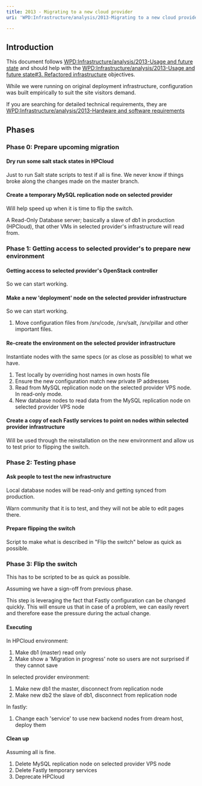 ```yaml
---
title: 2013 - Migrating to a new cloud provider
uri: 'WPD:Infrastructure/analysis/2013-Migrating to a new cloud provider'

---
```

## <span>Introduction</span>

This document follows [WPD:Infrastructure/analysis/2013-Usage and future state](/WPD:Infrastructure/analysis/2013-Usage_and_future_state) and should help with the [WPD:Infrastructure/analysis/2013-Usage and future state\#3. Refactored infrastructure](/WPD:Infrastructure/analysis/2013-Usage_and_future_state#3._Refactored_infrastructure) objectives.

While we were running on original deployment infrastructure, configuration was built empirically to suit the site visitors demand.

If you are searching for detailed technical requirements, they are [WPD:Infrastructure/analysis/2013-Hardware and software requirements](/WPD:Infrastructure/analysis/2013-Hardware_and_software_requirements)

## <span>Phases</span>

### <span>Phase 0: Prepare upcoming migration</span>

#### <span>Dry run some salt stack states in HPCloud</span>

Just to run Salt state scripts to test if all is fine. We never know if things broke along the changes made on the master branch.

#### <span>Create a temporary MySQL replication node on selected provider</span>

Will help speed up when it is time to flip the switch.

A Read-Only Database server; basically a slave of db1 in production (HPCloud), that other VMs in selected provider's infrastructure will read from.

### <span>Phase 1: Getting access to selected provider's to prepare new environment</span>

#### <span>Getting access to selected provider's OpenStack controller</span>

So we can start working.

#### <span>Make a new 'deployment' node on the selected provider infrastructure</span>

So we can start working.

1.  Move configuration files from /srv/code, /srv/salt, /srv/pillar and other important files.

#### <span>Re-create the environment on the selected provider infrastructure</span>

Instantiate nodes with the same specs (or as close as possible) to what we have.

1.  Test locally by overriding host names in own hosts file
2.  Ensure the new configuration match new private IP addresses
3.  Read from MySQL replication node on the selected provider VPS node. In read-only mode.
4.  New database nodes to read data from the MySQL replication node on selected provider VPS node

#### <span>Create a copy of each Fastly services to point on nodes within selected provider infrastructure</span>

Will be used through the reinstallation on the new environment and allow us to test prior to flipping the switch.

### <span>Phase 2: Testing phase</span>

#### <span>Ask people to test the new infrastructure</span>

Local database nodes will be read-only and getting synced from production.

Warn community that it is to test, and they will not be able to edit pages there.

#### <span>Prepare flipping the switch</span>

Script to make what is described in "Flip the switch" below as quick as possible.

### <span>Phase 3: Flip the switch</span>

This has to be scripted to be as quick as possible.

Assuming we have a sign-off from previous phase.

This step is leveraging the fact that Fastly configuration can be changed quickly. This will ensure us that in case of a problem, we can easily revert and therefore ease the pressure during the actual change.

#### <span>Executing</span>

In HPCloud environment:

1.  Make db1 (master) read only
2.  Make show a 'Migration in progress' note so users are not surprised if they cannot save

In selected provider environment:

1.  Make new db1 the master, disconnect from replication node
2.  Make new db2 the slave of db1, disconnect from replication node

In fastly:

1.  Change each 'service' to use new backend nodes from dream host, deploy them

#### <span>Clean up</span>

Assuming all is fine.

1.  Delete MySQL replication node on selected provider VPS node
2.  Delete Fastly temporary services
3.  Deprecate HPCloud
